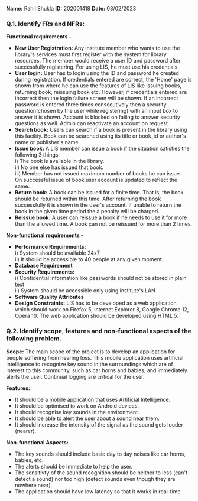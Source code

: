 **Name:** Rahil Shukla 
**ID:** 202001418
**Date:** 03/02/2023  
### Q.1. Identify FRs and NFRs:  

**Functional requirements -**  
* **New User Registration:** Any institute member who wants to use the library's services must first register with the system for library resources. The member would receive a user ID and password after successfully registering. For using LIS, he must use his credentials.
* **User login:** User has to login using the ID and password he created during registration. If credentials entered are correct, the 'Home' page is shown from where he can use the features of LIS like issuing books, returning book, reissuing book etc. However, if credentials entered are incorrect then the login failure screen will be shown. If an incorrect password is entered three times consecutively then a security question(chosen by the user while registering) with an input box to answer it is shown. Account is blocked on failing to answer security questions as well. Admin can reactivate an account on request.
* **Search book:** Users can search if a book is present in the library using this facility. Book can be searched using its title or book_id or author's name or publisher's name.
* **Issue book:** A LIS member can issue a book if the situation satisfies the following 3 things:  
i) The book is available in the library.  
ii) No one else has issued that book.  
iii) Member has not issued maximum number of books he can issue.  
On successful issue of book user account is updated to reflect the same.
* **Return book:** A book can be issued for a finite time. That is, the book should be returned within this time. After returning the book successfully it is shown in the user's account. If unable to return the book in the given time period the a penalty will be charged.
* **Reissue book:** A user can reissue a book if he needs to use it for more than the allowed time. A book can not be reissued for more than 2 times.

**Non-functional requirements -** 
* **Performance Requirements:**  
i) System should be available 24x7  
ii) It should be accessible to 40 people at any given moment.
* **Database Requirement**  
* **Security Requirements:**   
i) Confidential information like passwords should not be stored in plain text  
ii) System should be accessible only using institute's LAN  
* **Software Quality Attributes**
* **Design Constraints:** LIS has to be developed as a web application which should work on Firefox 5, Internet Explorer 8, Google Chrome 12, Opera 10. The web application should be developed using HTML 5.

### Q.2. Identify scope, features and non-functional aspects of the following problem.

**Scope:** The main scope of the project is to develop an application for people suffering from hearing loss. This mobile application uses artificial intelligence to recognize key sound in the surroundings which are of interest to this community, such as car horns and babies, and immediately alerts the user. Continual logging are critical for the user.

**Features:**
* It should be a mobile application that uses Artificial Intelligence.
* It should be optimised to work on Android devices.
* It should recognise key sounds in the environment.
* It should be able to alert the user about a sound near them.
* It should increase the intensity of the signal as the sound gets louder (nearer).

**Non-functional Aspects:**
* The key sounds should include basic day to day noises like car horns, babies, etc.
* The alerts should be immediate to help the user.
* The sensitivty of the sound recognition should be neither to less (can't detect a sound) nor too high (detect sounds even though they are nowhere near).
* The application should have low latency so that it works in real-time.
